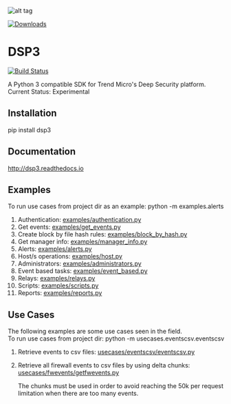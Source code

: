 ![alt tag](/docs/source/_static/dsp3_logo3.png?raw=true "DSP3")

[![Downloads](https://pepy.tech/badge/dsp3)](https://pepy.tech/project/dsp3)

DSP3
====
[![Build Status](https://travis-ci.org/jeffthorne/DSP3.svg?branch=master)](https://travis-ci.org/jeffthorne/deep_security)

A Python 3 compatible SDK for Trend Micro's Deep Security platform.<br/>
Current Status: Experimental

## Installation
pip install dsp3


## Documentation
http://dsp3.readthedocs.io

## Examples

To run use cases from project dir as an example: python -m examples.alerts<br/>

1.  Authentication: [examples/authentication.py](examples/authentication.py)
2.  Get events: [examples/get_events.py](examples/get_events.py)
3.  Create block by file hash rules: [examples/block_by_hash.py](examples/block_by_hash.py)
4.  Get manager info: [examples/manager_info.py](examples/manager_info.py)
5.  Alerts: [examples/alerts.py](examples/alerts.py)
6.  Host/s operations: [examples/host.py](examples/host.py)
7.  Administrators: [examples/administrators.py](examples/administrators.py)
8.  Event based tasks: [examples/event_based.py](examples/event_based.py)
9.  Relays: [examples/relays.py](examples/relays.py)
10. Scripts: [examples/scripts.py](examples/scripts.py)
11. Reports: [examples/reports.py](examples/reports.py)

## Use Cases
The following examples are some use cases seen in the field.<br/>
To run use cases from project dir: python -m usecases.eventscsv.eventscsv

1. Retrieve events to csv files: [usecases/eventscsv/eventscsv.py](usecases/eventscsv/eventscsv.py)
2. Retrieve all firewall events to csv files by using delta chunks: [usecases/fwevents/getfwevents.py](usecases/fwevents/getfwevents.py)
    
    The chunks must be used in order to avoid reaching the 50k per request limitation when there are too many events.